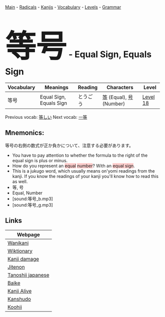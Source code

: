 <style> bigfont {font-size: 100px}</style>
[Main](../README.md) -
[Radicals](../radicals.md) -
[Kanjis](../kanjis.md) -
[Vocabulary](../vocabulary.md) -
[Levels](../levels.md) -
[Grammar](../grammar.md)
# <bigfont> 等号</bigfont> - Equal Sign, Equals Sign 

| Vocabulary | Meanings | Reading | Characters | Level |
| --- | --- | --- | --- | --- |
| 等号 | Equal Sign, Equals Sign | とうごう |  [等](../kanjis/等.md) (Equal), [号](../kanjis/号.md) (Number) | [Level 18](../levels/wk_level18.md) |

Previous vocab: [等しい](等しい.md) Next vocab: [一等](一等.md) 

## Mnemonics:
等号の右側の数式が正か負かについて、注意する必要があります。
* You have to pay attention to whether the formula to the right of the equal sign is plus or minus.
* How do you represent an <span style="background-color:#ffcccb"> equal</span> <span style="background-color:#ffcccb"> number</span>? With an <span style="background-color:#ffcccb"> equal sign</span>.
* This is a jukugo word, which usually means on'yomi readings from the kanji. If you know the readings of your kanji you'll know how to read this as well.
* 等, 号
* Equal, Number
* [sound:等号_b.mp3]
* [sound:等号_g.mp3]


## Links 

| Webpage |
| --- |
| [Wanikani          ](https://www.wanikani.com/kanji/等号) |
| [Wiktionary        ](https://en.wiktionary.org/wiki/等号) |
| [Kanji damage      ](http://www.kanjidamage.com/kanji/search?utf8=✓&q=等号) |
| [Jitenon           ](https://jitenon.com/kanji/等号) |
| [Tanoshii japanese ](https://www.tanoshiijapanese.com/dictionary/kanji.cfm?k=等号) |
| [Baike             ](https://baike.baidu.com/item/等号) |
| [Kanji Alive       ](https://app.kanjialive.com/等号) |
| [Kanshudo          ](https://www.kanshudo.com/searchmn?q=等号) |
| [Koohii            ](https://kanji.koohii.com/study/kanji/等号) |
